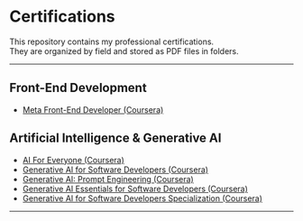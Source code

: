 # Certifications

This repository contains my professional certifications.  
They are organized by field and stored as PDF files in folders.

---

## Front-End Development
- [Meta Front-End Developer (Coursera)](https://coursera.org/share/b038d7a6ca41c94afc599e74a70a713d)

## Artificial Intelligence & Generative AI
- [AI For Everyone (Coursera)](./Coursera/ai_for_everyone.pdf)
- [Generative AI for Software Developers (Coursera)](./Coursera/generative_ai_software.pdf)
- [Generative AI: Prompt Engineering (Coursera)](./Coursera/prompt_engineering.pdf)
- [Generative AI Essentials for Software Developers (Coursera)](./Coursera/generative_ai_essentials.pdf)
- [Generative AI for Software Developers Specialization (Coursera)](./Coursera/generative_ai_specialization.pdf)

---
